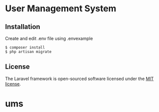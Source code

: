 # User Management System

## Installation
Create and edit .env file using .envexample
```
$ composer install
$ php artisan migrate
```
## License

The Laravel framework is open-sourced software licensed under the [MIT license](https://opensource.org/licenses/MIT).
# ums
